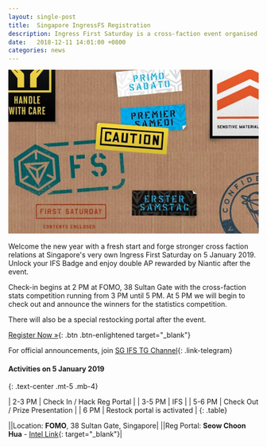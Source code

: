 ```yaml
---
layout: single-post
title:  Singapore IngressFS Registration
description: Ingress First Saturday is a cross-faction event organised and run by agents, for agents on the First Saturday of each month.!
date:   2018-12-11 14:01:00 +0800
categories: news
---
```

![ingress fs](/assets/images/news/ingress_fs.png)

Welcome the new year with a fresh start and forge stronger cross faction relations
at Singapore's very own Ingress First Saturday on 5 January 2019. Unlock your
IFS Badge and enjoy double AP rewarded by Niantic after the event.

Check-in begins at 2 PM at FOMO, 38 Sultan Gate with the cross-faction stats
competition running from 3 PM until 5 PM. At 5 PM we will begin to check out
and announce the winners for the statistics competition.

There will also be a special restocking portal after the event.

[Register Now &raquo;](https://fevgames.net/ifs/event/?e=10574){: .btn .btn-enlightened target="_blank"}

For official announcements, join [SG IFS TG Channel](https://t.me/SingaporeIngressFS){: .link-telegram}

#### Activities on 5 January 2019
{: .text-center .mt-5 .mb-4}

| 2-3 PM | Check In / Hack Reg Portal |
| 3-5 PM | IFS |
| 5-6 PM | Check Out / Prize Presentation |
| 6 PM   | Restock portal is  activated |
{: .table}

|<i class="fas fa-map-marked-alt"></i>|Location: __FOMO__, 38 Sultan Gate, Singapore|
|<i class="fas fa-burn"></i>|Reg Portal: __Seow Choon Hua__ - [Intel Link](https://intel.ingress.com/intel?ll=1.301566,103.860973&z=20&pll=1.301481,103.860755){: target="_blank"}|
